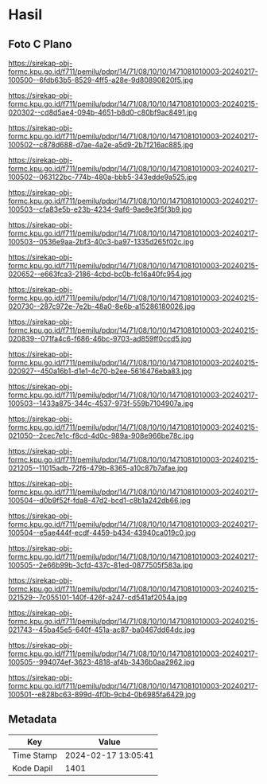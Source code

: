 # Hasil

## Foto C Plano

https://sirekap-obj-formc.kpu.go.id/f711/pemilu/pdpr/14/71/08/10/10/1471081010003-20240217-100500--6fdb63b5-8529-4ff5-a28e-9d80890820f5.jpg

https://sirekap-obj-formc.kpu.go.id/f711/pemilu/pdpr/14/71/08/10/10/1471081010003-20240215-020302--cd8d5ae4-094b-4651-b8d0-c80bf9ac8491.jpg

https://sirekap-obj-formc.kpu.go.id/f711/pemilu/pdpr/14/71/08/10/10/1471081010003-20240217-100502--c878d688-d7ae-4a2e-a5d9-2b7f216ac885.jpg

https://sirekap-obj-formc.kpu.go.id/f711/pemilu/pdpr/14/71/08/10/10/1471081010003-20240217-100502--063122bc-774b-480a-bbb5-343edde9a525.jpg

https://sirekap-obj-formc.kpu.go.id/f711/pemilu/pdpr/14/71/08/10/10/1471081010003-20240217-100503--cfa83e5b-e23b-4234-9af6-9ae8e3f5f3b9.jpg

https://sirekap-obj-formc.kpu.go.id/f711/pemilu/pdpr/14/71/08/10/10/1471081010003-20240217-100503--0536e9aa-2bf3-40c3-ba97-1335d265f02c.jpg

https://sirekap-obj-formc.kpu.go.id/f711/pemilu/pdpr/14/71/08/10/10/1471081010003-20240215-020652--e663fca3-2186-4cbd-bc0b-fc16a40fc954.jpg

https://sirekap-obj-formc.kpu.go.id/f711/pemilu/pdpr/14/71/08/10/10/1471081010003-20240215-020730--287c972e-7e2b-48a0-8e6b-a15286180026.jpg

https://sirekap-obj-formc.kpu.go.id/f711/pemilu/pdpr/14/71/08/10/10/1471081010003-20240215-020839--071fa4c6-f686-46bc-9703-ad859ff0ccd5.jpg

https://sirekap-obj-formc.kpu.go.id/f711/pemilu/pdpr/14/71/08/10/10/1471081010003-20240215-020927--450a16b1-d1e1-4c70-b2ee-5616476eba83.jpg

https://sirekap-obj-formc.kpu.go.id/f711/pemilu/pdpr/14/71/08/10/10/1471081010003-20240217-100503--1433a875-344c-4537-973f-559b7104907a.jpg

https://sirekap-obj-formc.kpu.go.id/f711/pemilu/pdpr/14/71/08/10/10/1471081010003-20240215-021050--2cec7e1c-f8cd-4d0c-989a-908e966be78c.jpg

https://sirekap-obj-formc.kpu.go.id/f711/pemilu/pdpr/14/71/08/10/10/1471081010003-20240215-021205--11015adb-72f6-479b-8365-a10c87b7afae.jpg

https://sirekap-obj-formc.kpu.go.id/f711/pemilu/pdpr/14/71/08/10/10/1471081010003-20240217-100504--d0b9f52f-fda8-47d2-bcd1-c8b1a242db66.jpg

https://sirekap-obj-formc.kpu.go.id/f711/pemilu/pdpr/14/71/08/10/10/1471081010003-20240217-100504--e5ae444f-ecdf-4459-b434-43940ca019c0.jpg

https://sirekap-obj-formc.kpu.go.id/f711/pemilu/pdpr/14/71/08/10/10/1471081010003-20240217-100505--2e66b99b-3cfd-437c-81ed-0877505f583a.jpg

https://sirekap-obj-formc.kpu.go.id/f711/pemilu/pdpr/14/71/08/10/10/1471081010003-20240215-021529--7c055101-140f-426f-a247-cd541af2054a.jpg

https://sirekap-obj-formc.kpu.go.id/f711/pemilu/pdpr/14/71/08/10/10/1471081010003-20240215-021743--45ba45e5-640f-451a-ac87-ba0467dd64dc.jpg

https://sirekap-obj-formc.kpu.go.id/f711/pemilu/pdpr/14/71/08/10/10/1471081010003-20240217-100505--994074ef-3623-4818-af4b-3436b0aa2962.jpg

https://sirekap-obj-formc.kpu.go.id/f711/pemilu/pdpr/14/71/08/10/10/1471081010003-20240217-100501--e828bc63-899d-4f0b-9cb4-0b6985fa6429.jpg


## Metadata

| Key        | Value               |
| ---------- | ------------------- |
| Time Stamp | 2024-02-17 13:05:41 |
| Kode Dapil | 1401                |



